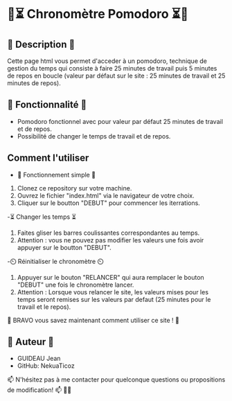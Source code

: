 # 🍅⏳ Chronomètre Pomodoro ⏳🍅

## 📑 Description 📑
Cette page html vous permet d'acceder à un pomodoro, technique de gestion du temps qui consiste à faire 25 minutes de travail puis 5 minutes de repos en boucle (valeur par défaut sur le site : 25 minutes de travail et 25 minutes de repos).

## 🧰 Fonctionnalité 🧰
- Pomodoro fonctionnel avec pour valeur par défaut 25 minutes de travail et de repos.
- Possibilité de changer le temps de travail et de repos.

## Comment l'utiliser
- 🍅 Fonctionnement simple 🍅
1. Clonez ce repository sur votre machine.
2. Ouvrez le fichier "index.html" via le navigateur de votre choix.
3. Cliquer sur le boutton "DEBUT" pour commencer les iterrations.

-⏳ Changer les temps ⏳
1. Faites gliser les barres coulissantes correspondantes au temps.
2. Attention : vous ne pouvez pas modifier les valeurs une fois avoir appuyer sur le boutton "DEBUT".

-⏲️ Réinitialiser le chronomètre ⏲️
1. Appuyer sur le bouton "RELANCER" qui aura remplacer le bouton "DEBUT" une fois le chronomètre lancer.
2. Attention : Lorsque vous relancer le site, les valeurs mises pour les temps seront remises sur les valeurs par defaut (25 minutes pour le travail et le repos).

🥳 BRAVO vous savez maintenant comment utiliser ce site ! 🥳

## 📝 Auteur 📝
- GUIDEAU Jean
- GitHub: NekuaTicoz

📫 N'hésitez pas à me contacter pour quelconque questions ou propositions de modification! 📫 
👋👋
